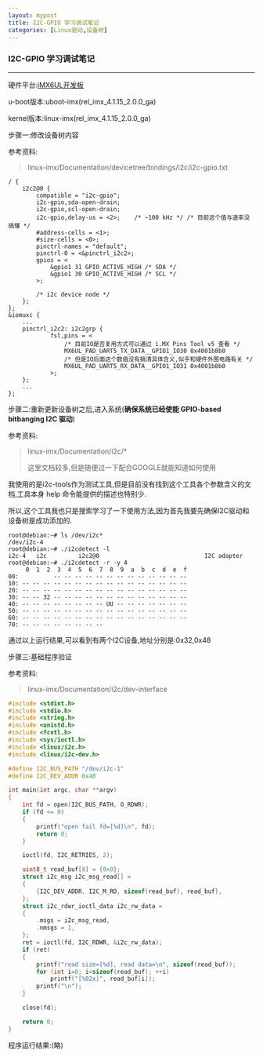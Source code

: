 ```yaml
---
layout: mypost
title: I2C-GPIO 学习调试笔记
categories: [Linux驱动,设备树]
---
```


### I2C-GPIO 学习调试笔记

---
硬件平台:[iMX6UL开发板](http://www.topeetboard.com/Product/iMX6UL.html)

u-boot版本:uboot-imx(rel_imx_4.1.15_2.0.0_ga)

kernel版本:linux-imx(rel_imx_4.1.15_2.0.0_ga)

步骤一:修改设备树内容

参考资料:
> linux-imx/Documentation/devicetree/bindings/i2c/i2c-gpio.txt

```dts
/ {
    i2c2@0 {
        compatible = "i2c-gpio";
        i2c-gpio,sda-open-drain;
        i2c-gpio,scl-open-drain;
        i2c-gpio,delay-us = <2>;    /* ~100 kHz */ /* 目前这个值与速率没搞懂 */
        #address-cells = <1>;
        #size-cells = <0>;
        pinctrl-names = "default";
        pinctrl-0 = <&pinctrl_i2c2>;
        gpios = <
            &gpio1 31 GPIO_ACTIVE_HIGH /* SDA */
            &gpio1 30 GPIO_ACTIVE_HIGH /* SCL */
        >;

        /* i2c device node */
    };
};
&iomuxc {
    ...
    pinctrl_i2c2: i2c2grp {
            fsl,pins = <
                /* 目前IO是否复用方式可以通过 i.MX Pins Tool v5 查看 */
                MX6UL_PAD_UART5_TX_DATA__GPIO1_IO30 0x4001b8b0
                /* 但是IO后面这个数值没有搞清具体含义,似乎和硬件外围电路有关 */
                MX6UL_PAD_UART5_RX_DATA__GPIO1_IO31 0x4001b8b0
            >;
    };
    ...
};
```

步骤二:重新更新设备树之后,进入系统(**确保系统已经使能 GPIO-based bitbanging I2C 驱动**)

参考资料:
> linux-imx/Documentation/i2c/*
>
> 这里文档较多,但是随便过一下配合GOOGLE就能知道如何使用

我使用的是i2c-tools作为测试工具,但是目前没有找到这个工具各个参数含义的文档,工具本身 help 命令能提供的描述也特别少.

所以,这个工具我也只是搜索学习了一下使用方法,因为首先我要先确保I2C驱动和设备树是成功添加的.

```shell
root@debian:~# ls /dev/i2c*
/dev/i2c-4
root@debian:~# ./i2cdetect -l
i2c-4   i2c         i2c2@0                              I2C adapter
root@debian:~# ./i2cdetect -r -y 4
     0  1  2  3  4  5  6  7  8  9  a  b  c  d  e  f
00:          -- -- -- -- -- -- -- -- -- -- -- -- --
10: -- -- -- -- -- -- -- -- -- -- -- -- -- -- -- --
20: -- -- -- -- -- -- -- -- -- -- -- -- -- -- -- --
30: -- -- 32 -- -- -- -- -- -- -- -- -- -- -- -- --
40: -- -- -- -- -- -- -- -- UU -- -- -- -- -- -- --
50: -- -- -- -- -- -- -- -- -- -- -- -- -- -- -- --
60: -- -- -- -- -- -- -- -- -- -- -- -- -- -- -- --
70: -- -- -- -- -- -- -- --
```

通过以上运行结果,可以看到有两个I2C设备,地址分别是:0x32,0x48

步骤三:基础程序验证

参考资料:

> linux-imx/Documentation/i2c/dev-interface

```c
#include <stdint.h>
#include <stdio.h>
#include <string.h>
#include <unistd.h>
#include <fcntl.h>
#include <sys/ioctl.h>
#include <linux/i2c.h>
#include <linux/i2c-dev.h>

#define I2C_BUS_PATH "/dev/i2c-1"
#define I2C_DEV_ADDR 0x48

int main(int argc, char **argv)
{
    int fd = open(I2C_BUS_PATH, O_RDWR);
    if (fd <= 0)
    {
        printf("open fail fd=[%d]\n", fd);
        return 0;
    }

    ioctl(fd, I2C_RETRIES, 2);

    uint8_t read_buf[8] = {0x0};
    struct i2c_msg i2c_msg_read[] =
    {
        {I2C_DEV_ADDR, I2C_M_RD, sizeof(read_buf), read_buf},
    };
    struct i2c_rdwr_ioctl_data i2c_rw_data =
    {
        .msgs = i2c_msg_read,
        .nmsgs = 1,
    };
    ret = ioctl(fd, I2C_RDWR, &i2c_rw_data);
    if (ret)
    {
        printf("read size=[%d], read data=\n", sizeof(read_buf));
        for (int i=0; i<sizeof(read_buf); ++i)
            printf("[%02x]", read_buf[i]);
        printf("\n");
    }

    close(fd);

    return 0;
}
```

程序运行结果:(略)
